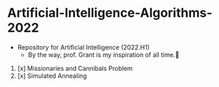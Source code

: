 # Artificial-Intelligence-Algorithms-2022
- Repository for Artificial Intelligence (2022.H1)
  - By the way, prof. Grant is my inspiration of all time.👻
1. [x] Missionaries and Cannibals Problem 
2. [x] Simulated Annealing
